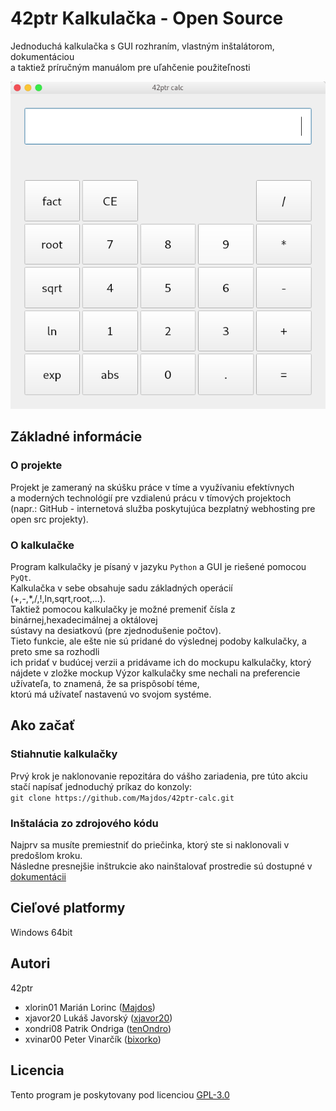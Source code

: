 # 42ptr Kalkulačka - Open Source

Jednoduchá kalkulačka s GUI rozhraním, vlastným inštalátorom, dokumentáciou  
a taktiež príručným manuálom pre uľahčenie použiteľnosti

<img src="screenshot.png">

## Základné informácie

### O projekte

Projekt je zameraný na skúšku práce v tíme a využívaniu efektívnych  
a moderných technológií pre vzdialenú prácu v tímových projektoch  
(napr.: GitHub - internetová služba poskytujúca bezplatný webhosting pre open src projekty).

### O kalkulačke

Program kalkulačky je písaný v jazyku ``Python`` a GUI je riešené pomocou ``PyQt``.  
Kalkulačka v sebe obsahuje sadu základných operácií (+,-,*,/,!,ln,sqrt,root,...).  
Taktiež pomocou kalkulačky je možné premeniť čísla z binárnej,hexadecimálnej a oktálovej  
sústavy na desiatkovú (pre zjednodušenie počtov).  
Tieto funkcie, ale ešte nie sú pridané do výslednej podoby kalkulačky, a preto sme sa rozhodli  
ich pridať v budúcej verzii a pridávame ich do mockupu kalkulačky, ktorý nájdete v zložke mockup
Výzor kalkulačky sme nechali na preferencie užívateľa, to znamená, že sa prispôsobí téme,  
ktorú má užívateľ nastavenú vo svojom systéme.

## Ako začať

### Stiahnutie kalkulačky
Prvý krok je naklonovanie repozitára do vášho zariadenia, pre túto akciu stačí napísať jednoduchý príkaz do konzoly:  
```git clone https://github.com/Majdos/42ptr-calc.git```

### Inštalácia zo zdrojového kódu
Najprv sa musíte premiestniť do priečinka, ktorý ste si naklonovali v predošlom kroku.    
Následne presnejšie inštrukcie ako nainštalovať prostredie sú dostupné v [dokumentácii](https://github.com/Majdos/42ptr-calc/blob/master/docs/source/install.md)

## Cieľové platformy

Windows 64bit

## Autori

42ptr
- xlorin01 Marián Lorinc ([Majdos](https://github.com/Majdos))
- xjavor20 Lukáš Javorský ([xjavor20](https://github.com/xjavor20))
- xondri08 Patrik Ondriga ([tenOndro](https://github.com/tenOndro))
- xvinar00 Peter Vinarčík ([bixorko](https://github.com/bixorko))

## Licencia

Tento program je poskytovany pod licenciou [GPL-3.0](https://github.com/Majdos/42ptr-calc/blob/master/LICENSE)
